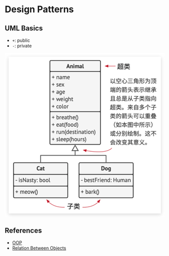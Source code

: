 # Design Patterns

## UML Basics
- `+`: public
- `-`: private
<p align="center"><img style="display: block; width: 600px; margin: 0 auto;" src=img/2021-03-17-23-12-04.png alt="no image found"></p>

## References
- [OOP](./AEIP.md)
- [Relation Between Objects](./relations.md)